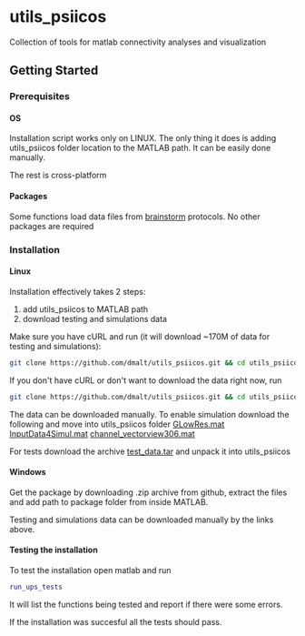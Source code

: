 # utils_psiicos

Collection of tools for matlab connectivity analyses and visualization

Getting Started
---------------

### Prerequisites

#### OS
Installation script works only on LINUX. The only thing it does is
adding utils_psiicos folder location to the MATLAB path. It can be easily done manually.

The rest is cross-platform

#### Packages
Some functions load data files from [brainstorm](http://neuroimage.usc.edu/brainstorm/) protocols.
No other packages are required

### Installation

#### Linux
Installation effectively takes 2 steps:
1. add utils_psiicos to MATLAB path
2. download testing and simulations data

Make sure you have cURL and run
(it will download ~170M of data for testing and simulations):

```bash
git clone https://github.com/dmalt/utils_psiicos.git && cd utils_psiicos && ./install.sh --sim-data --test-data && cd ..
```

If you don't have cURL or don't want to download the data right now, run

```bash
git clone https://github.com/dmalt/utils_psiicos.git && cd utils_psiicos && ./install.sh && cd ..
```

The data can be downloaded manually.
To enable simulation download the following and move into utils_psiicos folder
[GLowRes.mat](https://yadi.sk/d/xt_T5MPX3QYsXX)
[InputData4Simul.mat](https://yadi.sk/d/ifjPqQeX3QYsok)
[channel_vectorview306.mat](https://yadi.sk/d/SP-vT_wR3QYtAp)

For tests download the archive [test_data.tar](https://yadi.sk/d/E5KggBOE3QYwc7)
and unpack it into utils_psiicos


#### Windows
Get the package by downloading .zip archive from github,
extract the files and add path to package folder from inside MATLAB.

Testing and simulations data can be downloaded manually by the links above.

#### Testing the installation
To test the installation open matlab and run

```matlab
run_ups_tests
```

It will list the functions being tested and report if there were some errors.

If the installation was succesful all the tests should pass.
